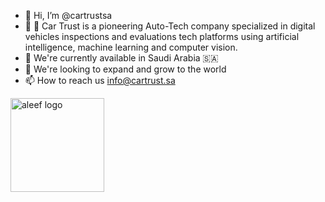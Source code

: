 - 👋 Hi, I’m @cartrustsa
- 👀 👀 Car Trust is a pioneering Auto-Tech company specialized in digital vehicles inspections
  and evaluations tech platforms using artificial intelligence, machine learning and computer vision.
- 🌱 We're currently available in Saudi Arabia 🇸🇦
- 💞️ We're looking to expand and grow to the world
- 📫 How to reach us info@cartrust.sa



<img width="150" title="aleef logo" src="https://cartrust.sa/front/imgs/ctsite-logo.svg" data-canonical-src="https://cartrust.sa/front/imgs/ctsite-logo.svg" style="max-width: 100%;">
